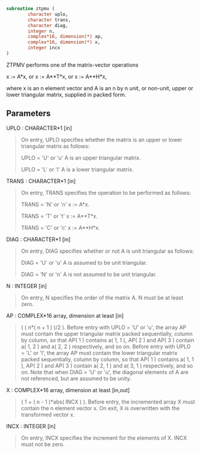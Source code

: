 ```fortran
subroutine ztpmv (
        character uplo,
        character trans,
        character diag,
        integer n,
        complex*16, dimension(*) ap,
        complex*16, dimension(*) x,
        integer incx
)
```

ZTPMV  performs one of the matrix-vector operations

x := A\*x,   or   x := A\*\*T\*x,   or   x := A\*\*H\*x,

where x is an n element vector and  A is an n by n unit, or non-unit,
upper or lower triangular matrix, supplied in packed form.

## Parameters
UPLO : CHARACTER\*1 [in]
> On entry, UPLO specifies whether the matrix is an upper or
> lower triangular matrix as follows:
> 
> UPLO = 'U' or 'u'   A is an upper triangular matrix.
> 
> UPLO = 'L' or 'l'   A is a lower triangular matrix.

TRANS : CHARACTER\*1 [in]
> On entry, TRANS specifies the operation to be performed as
> follows:
> 
> TRANS = 'N' or 'n'   x := A\*x.
> 
> TRANS = 'T' or 't'   x := A\*\*T\*x.
> 
> TRANS = 'C' or 'c'   x := A\*\*H\*x.

DIAG : CHARACTER\*1 [in]
> On entry, DIAG specifies whether or not A is unit
> triangular as follows:
> 
> DIAG = 'U' or 'u'   A is assumed to be unit triangular.
> 
> DIAG = 'N' or 'n'   A is not assumed to be unit
> triangular.

N : INTEGER [in]
> On entry, N specifies the order of the matrix A.
> N must be at least zero.

AP : COMPLEX\*16 array, dimension at least [in]
> ( ( n\*( n + 1 ) )/2 ).
> Before entry with  UPLO = 'U' or 'u', the array AP must
> contain the upper triangular matrix packed sequentially,
> column by column, so that AP( 1 ) contains a( 1, 1 ),
> AP( 2 ) and AP( 3 ) contain a( 1, 2 ) and a( 2, 2 )
> respectively, and so on.
> Before entry with UPLO = 'L' or 'l', the array AP must
> contain the lower triangular matrix packed sequentially,
> column by column, so that AP( 1 ) contains a( 1, 1 ),
> AP( 2 ) and AP( 3 ) contain a( 2, 1 ) and a( 3, 1 )
> respectively, and so on.
> Note that when  DIAG = 'U' or 'u', the diagonal elements of
> A are not referenced, but are assumed to be unity.

X : COMPLEX\*16 array, dimension at least [in,out]
> ( 1 + ( n - 1 )\*abs( INCX ) ).
> Before entry, the incremented array X must contain the n
> element vector x. On exit, X is overwritten with the
> transformed vector x.

INCX : INTEGER [in]
> On entry, INCX specifies the increment for the elements of
> X. INCX must not be zero.

